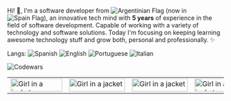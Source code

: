 Hi! 👋, I'm a software developer from ![Argentinian Flag](https://www.printableworldflags.com/icon-flags/16/Argentina.png) (now in ![Spain Flag](https://www.printableworldflags.com/icon-flags/16/Spain.png)), an innovative tech mind with <strong>5 years</strong> of experience in the field of software development. Capable of working with a variety of technology and software solutions. Today I'm focusing on keeping learning awesome technology stuff and grow both, personal and professionally. ✨

Langs: 
![Spanish](https://www.printableworldflags.com/icon-flags/16/Spain.png) 
![English](https://www.printableworldflags.com/icon-flags/16/United%20Kingdom.png) 
![Portuguese](https://www.printableworldflags.com/icon-flags/16/Brazil.png) 
![Italian](https://www.printableworldflags.com/icon-flags/16/Italy.png)

![Codewars](https://www.codewars.com/users/Pshye18/badges/large)

<table  border="0px">
    <tr>
        <td style='border:none;'><img src="https://img.shields.io/badge/-Angular-BD002E?logo=angular&logoColor=white&style=for-the-badge" alt="Girl in a jacket" width="120" height="30" ></td>
        <td style='border:none;'><img src="https://img.shields.io/badge/-Wordpress-21759b?logo=wordpress&logoColor=white&style=for-the-badge" alt="Girl in a jacket" width="130" height="30" style='border:none;'></td>
        <td style='border:none;'><img src="https://img.shields.io/badge/-mongodb-10AA50?logo=mongodb&logoColor=white&style=for-the-badge" alt="Girl in a jacket" width="130" height="30" style='border:none;'></td>
        <td style='border:none;'><img src="https://img.shields.io/badge/-git-E84D31?logo=git&logoColor=white&style=for-the-badge" alt="Girl in a jacket" width="80" height="30" style='border:none;'></td>
        <td style='border:none;'><img src="https://img.shields.io/badge/-npm-000000?logo=npm&logoColor=white&style=for-the-badge" alt="Girl in a jacket" width="80" height="30" style='border:none;'></td>
        <td style='border:none;'><img src="https://img.shields.io/badge/-react-000000?logo=react&logoColor=7CDFFE&style=for-the-badge" alt="Girl in a jacket" width="95" height="30" style='border:none;'></td>
    </tr>
    
</table>
